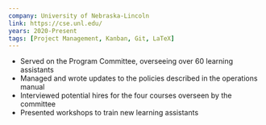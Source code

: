 ```yaml
---
company: University of Nebraska-Lincoln
link: https://cse.unl.edu/
years: 2020-Present
tags: [Project Management, Kanban, Git, LaTeX]
---
```


* Served on the Program Committee, overseeing over 60 learning assistants
* Managed and wrote updates to the policies described in the operations manual
* Interviewed potential hires for the four courses overseen by the committee
* Presented workshops to train new learning assistants
